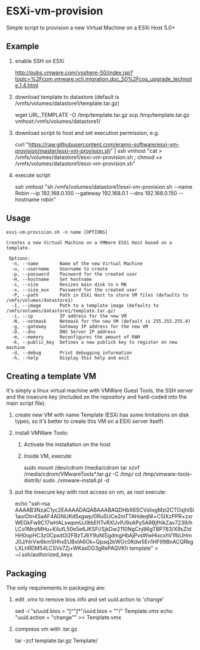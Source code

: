 ESXi-vm-provision
=================

Simple script to provision a new Virtual Machine on a ESXi Host 5.0+

Example
-------

1. enable SSH on ESXi

	http://pubs.vmware.com/vsphere-50/index.jsp?topic=%2Fcom.vmware.vcli.migration.doc_50%2Fcos_upgrade_technote.1.4.html

2. download template to datastore (default is /vmfs/volumes/datastore1/template.tar.gz)

	wget URL_TEMPLATE -O /tmp/template.tar.gz
	scp /tmp/template.tar.gz vmhost:/vmfs/volumes/datastore1/

3. download script to host and set execution permission, e.g.

	curl "https://raw.githubusercontent.com/eramo-software/esxi-vm-provision/master/esxi-vm-provision.sh" | ssh vmhost "cat > /vmfs/volumes/datastore1/esxi-vm-provision.sh ; chmod +x /vmfs/volumes/datastore1/esxi-vm-provision.sh"

4. execute script

	ssh vmhost "sh /vmfs/volumes/datastore1/esxi-vm-provision.sh --name Robin --ip 192.168.0.100 --gateway 192.168.0.1 --dns 192.168.0.150 --hostname robin"

Usage
-----

```
esxi-vm-provision.sh -n name [OPTIONS]

Creates a new Virtual Machine on a VMWare ESXi Host based on a template.

 Options:
  -n, --name        Name of the new Virtual Machine
  -u, --username    Username to create
  -p, --password    Password for the created user
  -H, --hostname    Set hostname
  -s, --size        Resizes main disk to n MB
  -x, --size_aux    Password for the created user
  -P, --path        Path in ESXi Host to store VM files (defaults to /vmfs/volumes/datastore1)
  -I, --image       Path to a template image (defaults to /vmfs/volumes/datastore1/template.tar.gz)
  -i, --ip          IP address for the new VM
  -N, --netmask     Netmask for the new VM (default is 255.255.255.0)
  -g, --gateway     Gateway IP address for the new VM
  -D, --dns         DNS Server IP address
  -m, --memory      Reconfigures the amount of RAM 
  -k, --public_key  Defines a new publick key to register on new machine
  -d, --debug       Print debugging information
  -h, --help        Display this help and exit
```

Creating a template VM
----------------------

It's simply a linux virtual machine with VMWare Guest Tools, the SSH server and the insecure key (included on the repository and hard-coded into the main script file).

1. create new VM with name Template (ESXi has some limitations on disk types, so it's better to create this VM on a ESXi server itself)

2. install VMWare Tools:

    1. Activate the installation on the host 
    2. Inside VM, execute:

	    sudo mount /dev/cdrom /media/cdrom
	    tar xzvf /media/cdrom/VMwareTools*.tar.gz -C /tmp/
	    cd /tmp/vmware-tools-distrib/
	    sudo ./vmware-install.pl -d

3. put the insecure key with root access on vm, as root execute:

    echo "ssh-rsa AAAAB3NzaC1yc2EAAAADAQABAAABAQDHbX6SCVslixgMzi2CTOsjhISl1aurDtn4SaAF4AGNUKd5xgwp/0RuSUCe2mTTAHdeqNl+C5IXzPPR+zxrWEGkFw9C17wHALswpmUJ9ibEfITvRXUvPJ9xAPy5ARBjfhlkZav7239/hLCo1MnzMHu+KilufL50e5e6JKSFi/SjkDw2110NgCnj86gTBP783/X9sZIdHH0opHC3z0CpxdOl2FBzTJ6Y9uNISgdmgHbAjPvsWwHlxcxhV1fbUHmJ0J/hIrVw6kmSHhxEUBxIA6Ok+Qpaq2kWOc0Kdw5En1HF99BnACQRkgLXLhRDM54LCSVs7Zj+WKasDG3gRePAQVKh template" > ~/.ssh/authorized_keys

Packaging
---------

The only requirements in packaging are:

1. edit .vmx to remove bios info and set uuid.action to 'change'

    sed -i "s/uuid\.bios = \"[^\"]*\"/uuid.bios = \"\"/" Template.vmx
    echo "uuid.action = \"change\"" >> Template.vmx

2. compress vm with .tar.gz

    tar -zcf template.tar.gz Template/
	


